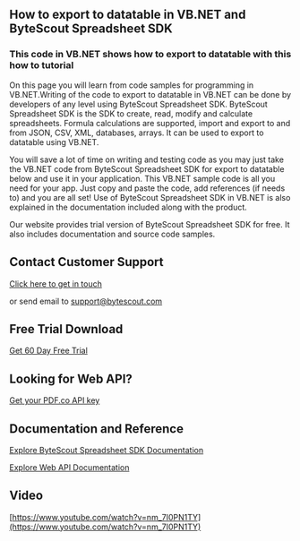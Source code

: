 ## How to export to datatable in VB.NET and ByteScout Spreadsheet SDK

### This code in VB.NET shows how to export to datatable with this how to tutorial

On this page you will learn from code samples for programming in VB.NET.Writing of the code to export to datatable in VB.NET can be done by developers of any level using ByteScout Spreadsheet SDK. ByteScout Spreadsheet SDK is the SDK to create, read, modify and calculate spreadsheets. Formula calculations are supported, import and export to and from JSON, CSV, XML, databases, arrays. It can be used to export to datatable using VB.NET.

You will save a lot of time on writing and testing code as you may just take the VB.NET code from ByteScout Spreadsheet SDK for export to datatable below and use it in your application. This VB.NET sample code is all you need for your app. Just copy and paste the code, add references (if needs to) and you are all set! Use of ByteScout Spreadsheet SDK in VB.NET is also explained in the documentation included along with the product.

Our website provides trial version of ByteScout Spreadsheet SDK for free. It also includes documentation and source code samples.

## Contact Customer Support

[Click here to get in touch](https://bytescout.zendesk.com/hc/en-us/requests/new?subject=ByteScout%20Spreadsheet%20SDK%20Question)

or send email to [support@bytescout.com](mailto:support@bytescout.com?subject=ByteScout%20Spreadsheet%20SDK%20Question) 

## Free Trial Download

[Get 60 Day Free Trial](https://bytescout.com/download/web-installer?utm_source=github-readme)

## Looking for Web API? 

[Get your PDF.co API key](https://pdf.co/documentation/api?utm_source=github-readme)

## Documentation and Reference

[Explore ByteScout Spreadsheet SDK Documentation](https://bytescout.com/documentation/index.html?utm_source=github-readme)

[Explore Web API Documentation](https://pdf.co/documentation/api?utm_source=github-readme)

## Video

[https://www.youtube.com/watch?v=nm_7I0PN1TY](https://www.youtube.com/watch?v=nm_7I0PN1TY)